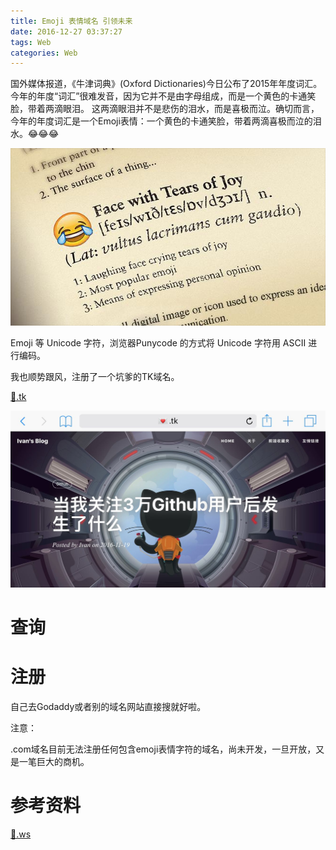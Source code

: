 ```yaml
---
title: Emoji 表情域名 引领未来
date: 2016-12-27 03:37:27
tags: Web
categories: Web
---
```


国外媒体报道，《牛津词典》(Oxford Dictionaries)今日公布了2015年年度词汇。今年的年度“词汇”很难发音，因为它并不是由字母组成，而是一个黄色的卡通笑脸，带着两滴眼泪。
这两滴眼泪并不是悲伤的泪水，而是喜极而泣。确切而言，今年的年度词汇是一个Emoji表情：一个黄色的卡通笑脸，带着两滴喜极而泣的泪水。😂😂😂

![](/content/images/emoji/1.jpg)

Emoji 等 Unicode 字符，浏览器Punycode 的方式将 Unicode 字符用 ASCII 进行编码。

我也顺势跟风，注册了一个坑爹的TK域名。

[💌.tk](http://💌.tk)

![](/content/images/emoji/emoji.jpg)

# 查询



# 注册

自己去Godaddy或者别的域名网站直接搜就好啦。

注意：

.com域名目前无法注册任何包含emoji表情字符的域名，尚未开发，一旦开放，又是一笔巨大的商机。



# 参考资料

[🐔.ws](http://🌶️🐔.ws)
